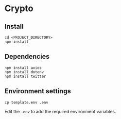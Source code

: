# Crypto

## Install

```
cd <PROJECT_DIRECTORY>
npm install 
```


## Dependencies

```
npm install axios
npm install dotenv
npm install twitter
```

## Environment settings

```
cp template.env .env
```

Edit the `.env` to add the required environment variables.  